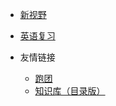 * [新视野](http://mp.weixin.qq.com/mp/homepage?__biz=MzIxMDc2NTc3OQ==&hid=4&sn=72f00f4ee3ff118ff0376f0143c56c2f&scene=18#wechat_redirect)

* [英语复习](https://mp.weixin.qq.com/mp/appmsgalbum?__biz=MzIxMDc2NTc3OQ==&action=getalbum&album_id=2685340899945660416&scene=126#wechat_redirect)

* 友情链接
  * [跑团](https://mp.weixin.qq.com/s/qzxEy5NujIfmYkxQESaT4g)
  * [知识库（目录版）](https://docs.qq.com/sheet/DZUROQ0x1UW5rbWpn?tab=BB08J2)
 

  